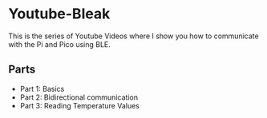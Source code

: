 # Youtube-Bleak
This is the series of Youtube Videos where I show you how to communicate with the Pi and Pico using BLE.

## Parts

* Part 1: Basics
* Part 2: Bidirectional communication
* Part 3: Reading Temperature Values
